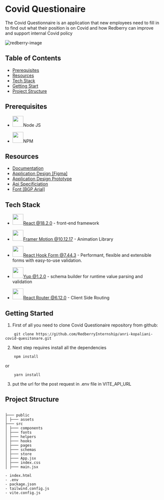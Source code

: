# Covid Questionaire

The Covid Questionnaire is an application that new employees need to fill in to find out what their position is on Covid and how Redberry can improve and support internal Covid policy

![redberry-image](https://github.com/RedberryInternship/anri-kopaliani-covid-quesitonare/assets/73776304/c88ca96d-9014-4a3e-a449-b91672a77c14)

## Table of Contents

- [Prerequisites](#Prerequisites)
- [Resources](#resources)
- [Tech Stack](#tech-stack)
- [Getting Start](#getting-started)
- [Project Structure](#project-structure)

## Prerequisites

- <p><img src="https://w7.pngwing.com/pngs/452/24/png-transparent-js-logo-node-logos-and-brands-icon.png" width="35" height="35" />Node JS</p>
- <p><img src="https://cdn.freebiesupply.com/logos/thumbs/2x/npm-logo.png"  width="35" height="35"/>NPM </p>

## Resources

- <a href="https://redberry.gitbook.io/assignment-i-covid-questionaire/">Documentation</a>
- <a href="https://www.figma.com/file/56t2BI25FcD0LAIjR4GVkQ/%E1%83%99%E1%83%98%E1%83%97%E1%83%AE%E1%83%95%E1%83%90%E1%83%A0%E1%83%98?node-id=37%3A3">Application Design [Figma]</a>
- <a href="https://www.figma.com/proto/56t2BI25FcD0LAIjR4GVkQ/%E1%83%99%E1%83%98%E1%83%97%E1%83%AE%E1%83%95%E1%83%90%E1%83%A0%E1%83%98?node-id=37-3&starting-point-node-id=1%3A2&scaling=contain">Application Design Prototype</a>
- <a href="https://covid19.devtest.ge/api-specs">Api Specificiation</a>
- <a href="https://fonts.ge/ka/font/13/BPG-Arial">Font [BGP Arial]</a>

## Tech Stack

- <p><img src="https://ionicframework.com/docs/icons/logo-react-icon.png" width="35" height="35" /><a href="https://react.dev/">React @18.2.0</a> - front-end framework</p>
- <p><img src="https://cdn-images-1.medium.com/max/710/0*Z-jwqyt2k8NbHaQe.png" width="35" height="35" /><a href="https://www.framer.com/motion/">Framer Motion @10.12.17</a> - Animation Library</p>
- <p><img src="https://react-hook-form.com/images/logo/react-hook-form-logo-only.png" width="35" height="35" /><a href="https://react-hook-form.com/">React Hook Form @7.44.3</a> - Performant, flexible and extensible forms with easy-to-use validation.</p>
- <p><img src="https://res.cloudinary.com/practicaldev/image/fetch/s---i0cDVfO--/c_imagga_scale,f_auto,fl_progressive,h_900,q_auto,w_1600/https://thepracticaldev.s3.amazonaws.com/i/okch3o6nltafe4pdyfdg.png" width="35" height="35"/><a href="https://github.com/jquense/yup">Yup @1.2.0</a> - schema builder for runtime value parsing and validation</p>
- <p><img src="https://reactrouter.com/twitterimage.jpg" width="35" height="35"/><a href="https://reactrouter.com/en/main" >React Router @6.12.0</a> - Client Side Routing</p>

## Getting Started

1. First of all you need to clone Covid Questionaire repository from github:

```
    git clone https://github.com/RedberryInternship/anri-kopaliani-covid-quesitonare.git
```

2. Next step requires install all the dependencies

```
    npm install
```

or

```
    yarn install
```

3. put the url for the post request in .env file in VITE_API_URL

## Project Structure

```

├─── public
│ ├─── assets
├─── src
│ ├─── components
│ ├─── fonts
│ ├─── helpers
│ ├─── hooks
│ ├─── pages
│ ├─── schemas
│ ├─── store
│ ├─── App.jsx
│ ├─── index.css
│ ├─── main.jsx

- index.html
- .env
- package.json
- tailwind.config.js
- vite.config.js
```
